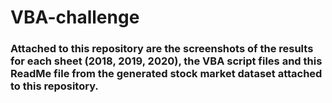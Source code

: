 # VBA-challenge

### Attached to this repository are the screenshots of the results for each sheet (2018, 2019, 2020), the VBA script files and this ReadMe file from the generated stock market dataset attached to this repository.
